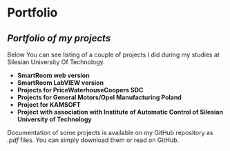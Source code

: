 Portfolio
========
## *Portfolio of my projects*

Below You can see listing of a couple of projects I did during my studies at Silesian University Of Technology.
* **SmartRoom web version**
* **SmartRoom LabVIEW version**
* **Projects for PriceWaterhouseCoopers SDC**
* **Projects for General Motors/Opel Manufacturing Poland**
* **Project for KAMSOFT**
* **Project with association with Institute of Automatic Control of Silesian University of Technology**

Documentation of some projects is available on my GitHub repository as *.pdf* files. You can simply download them or read on GitHub. 
